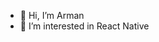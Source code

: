 - 👋 Hi, I’m Arman
- 👀 I’m interested in React Native

<!---
armanmh2343/armanmh2343 is a ✨ special ✨ repository because its `README.md` (this file) appears on your GitHub profile.
You can click the Preview link to take a look at your changes.
--->
